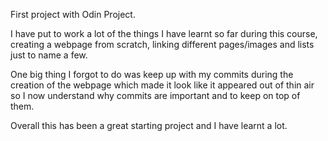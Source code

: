 First project with Odin Project.

I have put to work a lot of the things I have learnt so far during this course, creating a webpage from scratch, linking different pages/images and lists just to name a few. 

One big thing I forgot to do was keep up with my commits during the creation of the webpage which made it look like it appeared out of thin air so I now understand why commits are important and to keep on top of them.

Overall this has been a great starting project and I have learnt a lot.